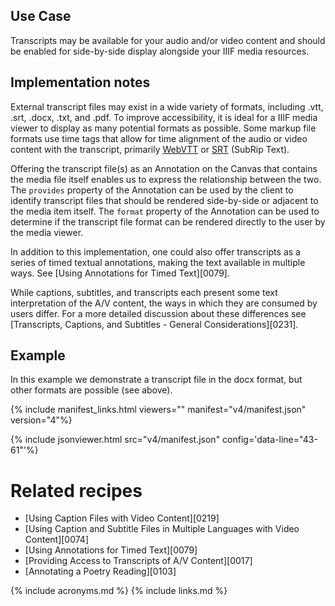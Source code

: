 ## Use Case

Transcripts may be available for your audio and/or video content and should be enabled for side-by-side display alongside your IIIF media resources.

## Implementation notes

External transcript files may exist in a wide variety of formats, including .vtt, .srt, .docx, .txt, and .pdf. To improve accessibility, it is ideal for a IIIF media viewer to display as many potential formats as possible.
Some markup file formats use time tags that allow for time alignment of the audio or video content with the transcript, primarily [WebVTT](http://en.wikipedia.org/wiki/WebVTT) or [SRT](https://en.wikipedia.org/wiki/SubRip) (SubRip Text).

Offering the transcript file(s) as an Annotation on the Canvas that contains the media file itself enables us to express the relationship between the two. The `provides` property of the Annotation can be used by the client to identify transcript files that should be rendered side-by-side or adjacent to the media item itself. 
The `format` property of the Annotation can be used to determine if the transcript file format can be rendered directly to the user by the media viewer.

In addition to this implementation, one could also offer transcripts as a series of timed textual annotations, making the text available in multiple ways. See [Using Annotations for Timed Text][0079].

While captions, subtitles, and transcripts each present some text interpretation of the A/V content, the ways in which they are consumed by users differ. For a more detailed discussion about these differences see [Transcripts, Captions, and Subtitles - General Considerations][0231].

## Example

In this example we demonstrate a transcript file in the docx format, but other formats are possible (see above).

{% include manifest_links.html viewers="" manifest="v4/manifest.json" version="4"%}

{% include jsonviewer.html src="v4/manifest.json" config='data-line="43-61"'%}

# Related recipes

- [Using Caption Files with Video Content][0219]
- [Using Caption and Subtitle Files in Multiple Languages with Video Content][0074]
- [Using Annotations for Timed Text][0079]
- [Providing Access to Transcripts of A/V Content][0017]
- [Annotating a Poetry Reading][0103]

{% include acronyms.md %}
{% include links.md %}